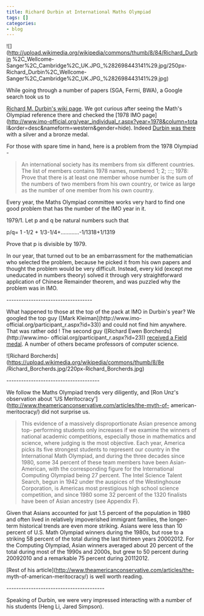 ```yaml
---
title: Richard Durbin at International Maths Olympiad
tags: []
categories:
- blog
---
```

![](http://upload.wikimedia.org/wikipedia/commons/thumb/8/84/Richard_Durbin
%2C_Wellcome-Sanger%2C_Cambridge%2C_UK.JPG_%282698443141%29.jpg/250px-
Richard_Durbin%2C_Wellcome-Sanger%2C_Cambridge%2C_UK.JPG_%282698443141%29.jpg)
<!--more-->

While going through a number of papers (SGA, Fermi, BWA), a Google search took
us to

[Richard M. Durbin's wiki
page](http://en.wikipedia.org/wiki/Richard_M._Durbin). We got curious after
seeing the Math's Olympiad reference there and checked the [1978 IMO
page](http://www.imo-official.org/year_individual_r.aspx?year=1978&column=tota
l&order=desc&nameform=western&gender=hide). Indeed [Durbin was
there](http://www.imo-official.org/participant_r.aspx?id=11087) with a silver
and a bronze medal.

For those with spare time in hand, here is a problem from the 1978 Olympiad -

> An international society has its members from six different countries. The
list of members contains 1978 names, numbered 1; 2; :::; 1978: Prove that
there is at least one member whose number is the sum of the numbers of two
members from his own country, or twice as large as the number of one member
from his own country.

Every year, the Maths Olympiad committee works very hard to find one good
problem that has the number of the IMO year in it.

>

1979/1. Let p and q be natural numbers such that

p/q= 1 -1/2 + 1/3-1/4+............-1/1318+1/1319

Prove that p is divisible by 1979.

In our year, that turned out to be an embarrassment for the mathematician who
selected the problem, because he picked it from his own papers and thought the
problem would be very difficult. Instead, every kid (except me uneducated in
numbers theory) solved it through very straightforward application of Chinese
Remainder theorem, and was puzzled why the problem was in IMO.

\-----------------------------------

What happened to those at the top of the pack at IMO in Durbin's year? We
googled the top guy ([Mark Kleiman](http://www.imo-
official.org/participant_r.aspx?id=33)) and could not find him anywhere. That
was rather odd ! The second guy ([Richard Ewen Borcherds](http://www.imo-
official.org/participant_r.aspx?id=23)) [received a Field
medal](https://en.wikipedia.org/wiki/Richard_Borcherds). A number of others
became professors of computer science.

![Richard Borcherds](https://upload.wikimedia.org/wikipedia/commons/thumb/8/8e
/Richard_Borcherds.jpg/220px-Richard_Borcherds.jpg)

\--------------------------------------

We follow the Maths Olympiad trends very diligently, and [Ron Unz's
observation about 'US
Meritocracy'](http://www.theamericanconservative.com/articles/the-myth-of-
american-meritocracy/) did not surprise us.

> This evidence of a massively disproportionate Asian presence among top-
performing students only increases if we examine the winners of national
academic competitions, especially those in mathematics and science, where
judging is the most objective. Each year, America picks its five strongest
students to represent our country in the International Math Olympiad, and
during the three decades since 1980, some 34 percent of these team members
have been Asian-American, with the corresponding figure for the International
Computing Olympiad being 27 percent. The Intel Science Talent Search, begun in
1942 under the auspices of the Westinghouse Corporation, is Americas most
prestigious high school science competition, and since 1980 some 32 percent of
the 1320 finalists have been of Asian ancestry (see Appendix F).

Given that Asians accounted for just 1.5 percent of the population in 1980 and
often lived in relatively impoverished immigrant families, the longer-term
historical trends are even more striking. Asians were less than 10 percent of
U.S. Math Olympiad winners during the 1980s, but rose to a striking 58 percent
of the total during the last thirteen years 20002012. For the Computing
Olympiad, Asian winners averaged about 20 percent of the total during most of
the 1990s and 2000s, but grew to 50 percent during 20092010 and a remarkable
75 percent during 20112012.

[Rest of his article](http://www.theamericanconservative.com/articles/the-
myth-of-american-meritocracy/) is well worth reading.

\----------------------------------------

Speaking of Durbin, we were very impressed interacting with a number of his
students (Heng Li, Jared Simpson).

